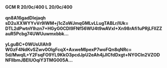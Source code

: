 #### GCM R 20/0c/400 L 20/0c/400
**qn8A16gadDIejaqh**<br/>**sD2uXXWYYvVr9lWM+j1cZoWJmqGMLvLLugTABLr/lUk=**<br/>**DTL2dPwtnYlhzn7+HGyG0CDI9FNf56WU4t9wAVxI+Xn98rAfi1uPRjLFllZZauR5Pcbg74UWUuwmxbbk...**<br/><br/>
**yLguBC+0WUsUlAh9**<br/>**WGzF4NdKvSZwv0OlgFcqX+AxweMlpexP7woFQn8qNRc=**<br/>**5d/MwqlL+Y2FsqFO9YL9KkO3pcdJpU2eAh4jJlCfdDxgt+NY0Cln2VZODNFIIbmJBElUOqiY3TMG005A...**